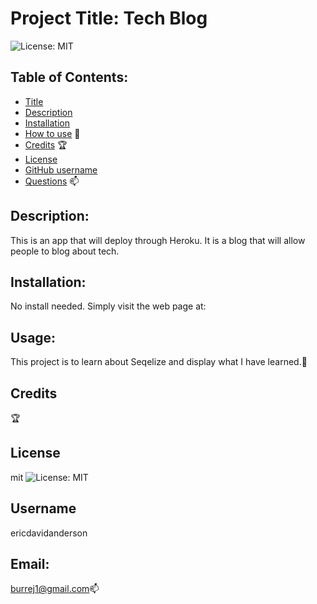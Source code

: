 
# Project Title: Tech Blog

 ![License: MIT](https://img.shields.io/badge/License-MIT-brightgreen)

## Table of Contents:
- [Title](#title) 
- [Description](#description)
- [Installation](#install)
- [How to use](#usage)    :compass: 
- [Credits](#credits)  :trophy:
- [License](#license)
- [GitHub username](#username)
- [Questions](#email)    :mailbox: 

## Description: 
This is an app that will deploy through Heroku.  It is a blog that will allow people to blog about tech.  

## Installation:
No install needed.  Simply visit the web page at: 

## Usage:
 This project is to learn about Seqelize and display what I have learned.:compass:

## Credits
:trophy:

## License
mit ![License: MIT](https://img.shields.io/badge/License-MIT-brightgreen)

## Username
ericdavidanderson

## Email: 
burrej1@gmail.com:mailbox:
 


